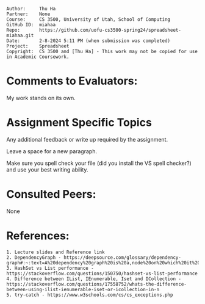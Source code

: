 ﻿```
Author:     Thu Ha
Partner:    None
Course:     CS 3500, University of Utah, School of Computing
GitHub ID:  miahaa
Repo:       https://github.com/uofu-cs3500-spring24/spreadsheet-miahaa.git
Date:       2-8-2024 5:11 PM (when submission was completed) 
Project:    Spreadsheet
Copyright:  CS 3500 and [Thu Ha] - This work may not be copied for use in Academic Coursework.
```

# Comments to Evaluators:

My work stands on its own.

# Assignment Specific Topics
Any additional feedback or write up required by the assignment.

Leave a space for a new paragraph.

Make sure you spell check your file (did you install the VS spell checker?) and use your best writing ability.

# Consulted Peers:

None

# References:

    1. Lecture slides and Reference link
    2. DependencyGraph - https://deepsource.com/glossary/dependency-graph#:~:text=A%20dependency%20graph%20is%20a,node%20on%20which%20it%20depends.
    3. HashSet vs List performance - https://stackoverflow.com/questions/150750/hashset-vs-list-performance
    4. Difference between IList, IEnumerable, Iset and ICollection - https://stackoverflow.com/questions/17558752/whats-the-difference-between-using-ilist-ienumerable-iset-or-icollection-in-n
    5. try-catch - https://www.w3schools.com/cs/cs_exceptions.php
